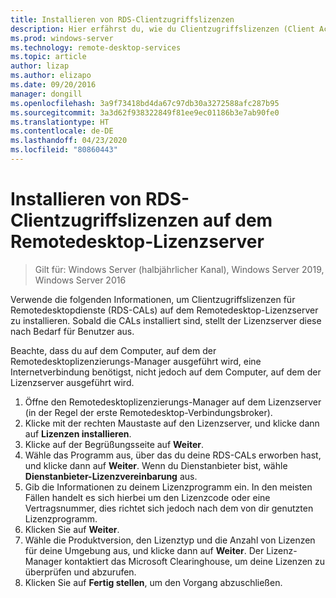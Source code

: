 ```yaml
---
title: Installieren von RDS-Clientzugriffslizenzen
description: Hier erfährst du, wie du Clientzugriffslizenzen (Client Access Licenses, CALs) für Remotedesktopclients installierst.
ms.prod: windows-server
ms.technology: remote-desktop-services
ms.topic: article
author: lizap
ms.author: elizapo
ms.date: 09/20/2016
manager: dongill
ms.openlocfilehash: 3a9f73418bd4da67c97db30a3272588afc287b95
ms.sourcegitcommit: 3a3d62f938322849f81ee9ec01186b3e7ab90fe0
ms.translationtype: HT
ms.contentlocale: de-DE
ms.lasthandoff: 04/23/2020
ms.locfileid: "80860443"
---
```

# <a name="install-rds-client-access-licenses-on-the-remote-desktop-license-server"></a>Installieren von RDS-Clientzugriffslizenzen auf dem Remotedesktop-Lizenzserver

>Gilt für: Windows Server (halbjährlicher Kanal), Windows Server 2019, Windows Server 2016

Verwende die folgenden Informationen, um Clientzugriffslizenzen für Remotedesktopdienste (RDS-CALs) auf dem Remotedesktop-Lizenzserver zu installieren. Sobald die CALs installiert sind, stellt der Lizenzserver diese nach Bedarf für Benutzer aus.

Beachte, dass du auf dem Computer, auf dem der Remotedesktoplizenzierungs-Manager ausgeführt wird, eine Internetverbindung benötigst, nicht jedoch auf dem Computer, auf dem der Lizenzserver ausgeführt wird.

1. Öffne den Remotedesktoplizenzierungs-Manager auf dem Lizenzserver (in der Regel der erste Remotedesktop-Verbindungsbroker).
2. Klicke mit der rechten Maustaste auf den Lizenzserver, und klicke dann auf **Lizenzen installieren**.
3. Klicke auf der Begrüßungsseite auf **Weiter**.
4. Wähle das Programm aus, über das du deine RDS-CALs erworben hast, und klicke dann auf **Weiter**. Wenn du Dienstanbieter bist, wähle **Dienstanbieter-Lizenzvereinbarung** aus.
5. Gib die Informationen zu deinem Lizenzprogramm ein. In den meisten Fällen handelt es sich hierbei um den Lizenzcode oder eine Vertragsnummer, dies richtet sich jedoch nach dem von dir genutzten Lizenzprogramm.
6. Klicken Sie auf **Weiter**.
7. Wähle die Produktversion, den Lizenztyp und die Anzahl von Lizenzen für deine Umgebung aus, und klicke dann auf **Weiter**. Der Lizenz-Manager kontaktiert das Microsoft Clearinghouse, um deine Lizenzen zu überprüfen und abzurufen.
8.  Klicken Sie auf **Fertig stellen**, um den Vorgang abzuschließen.